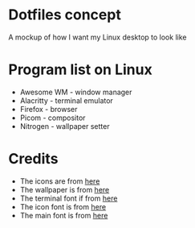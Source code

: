 # Dotfiles concept

A mockup of how I want my Linux desktop to look like




# Program list on Linux

- Awesome WM - window manager
- Alacritty - terminal emulator
- Firefox - browser
- Picom - compositor
- Nitrogen - wallpaper setter




# Credits

- The icons are from [here](https://github.com/vinceliuice/Fluent-icon-theme)
- The wallpaper is from [here](https://wallpapercave.com/w/wp4700559)
- The terminal font if from [here](https://madmalik.github.io/mononoki/)
- The icon font is from [here](https://fontawesome.com/)
- The main font is from [here](https://fonts.google.com/specimen/Jost)
